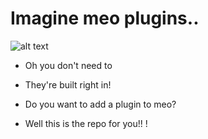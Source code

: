 # Imagine meo plugins..
![alt text](https://raw.githubusercontent.com/3r1s-s/3r1s-s.github.io/main/images/github/plugins.png)

- Oh you don't need to
- They're built right in!

- Do you want to add a plugin to meo?
- Well this is the repo for you!! !
